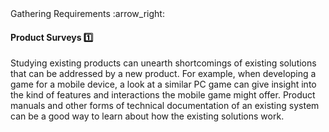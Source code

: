 <link rel="stylesheet" href="{{baseUrl}}/css/textbook.css">

<div class="website-content">

<div id="path">Gathering Requirements :arrow_right: </div>

<div id="title">

#### Product Surveys :one:

</div>

<div id="body">

Studying existing products can unearth shortcomings of existing solutions that can be addressed by a new product. For example, when developing a game for a mobile device, a look at a similar PC game can give insight into the kind of features and interactions the mobile game might offer. Product manuals and other forms of technical documentation of an existing system can be a good way to learn about how the existing solutions work.

</div>

<div id="extras">
<div>

</div>

